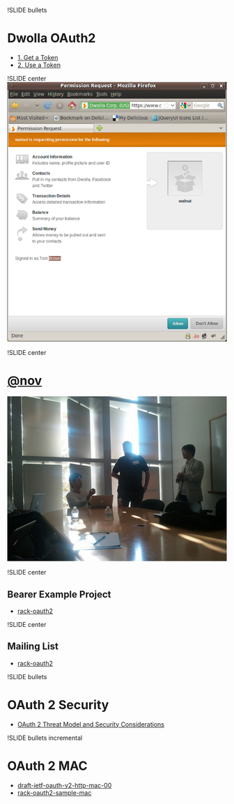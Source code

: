 !SLIDE bullets
# Dwolla OAuth2
* [1. Get a Token](https://www.dwolla.com/developers/authentication)
* [2. Use a Token](https://www.dwolla.com/developers/endpoints/transactions/send)

!SLIDE center
![Dwolla](oauth-dwolla.png)

!SLIDE center
# [@nov](https://twitter.com/nov)
![@nov](nov.jpg)

!SLIDE center
## Bearer Example Project
* [rack-oauth2](https://github.com/nov/rack-oauth2-sample)

!SLIDE center
## Mailing List
* [rack-oauth2](https://groups.google.com/forum/?fromgroups#!forum/rack-oauth2)

!SLIDE bullets
# OAuth 2 Security 
* [OAuth 2 Threat Model and Security Considerations](http://tools.ietf.org/html/draft-ietf-oauth-v2-threatmodel-06)

!SLIDE bullets incremental
# OAuth 2 MAC
* [draft-ietf-oauth-v2-http-mac-00](http://tools.ietf.org/html/draft-ietf-oauth-v2-http-mac-00)
* [rack-oauth2-sample-mac](https://github.com/nov/rack-oauth2-sample-mac)

